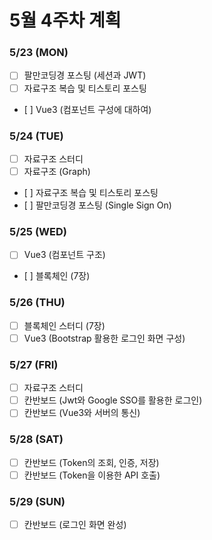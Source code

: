 # 5월 4주차 계획

### 5/23 (MON)

-   [ ] 팔만코딩경 포스팅 (세션과 JWT)
-   [ ] 자료구조 복습 및 티스토리 포스팅
-	 [ ] Vue3 (컴포넌트 구성에 대하여)

### 5/24 (TUE)

-   [ ] 자료구조 스터디
-   [ ] 자료구조 (Graph)
-	 [ ] 자료구조 복습 및 티스토리 포스팅
-	 [ ] 팔만코딩경 포스팅 (Single Sign On)

### 5/25 (WED)

-   [ ] Vue3 (컴포넌트 구조)
-	 [ ] 블록체인 (7장)

### 5/26 (THU)

-   [ ] 블록체인 스터디 (7장)
-   [ ] Vue3 (Bootstrap 활용한 로그인 화면 구성)

### 5/27 (FRI)

-   [ ] 자료구조 스터디
-   [ ] 칸반보드 (Jwt와 Google SSO를 활용한 로그인)
-   [ ] 칸반보드 (Vue3와 서버의 통신)

### 5/28 (SAT)

-   [ ] 칸반보드 (Token의 조회, 인증, 저장)
-   [ ] 칸반보드 (Token을 이용한 API 호출)

### 5/29 (SUN)

-   [ ] 칸반보드 (로그인 화면 완성)

